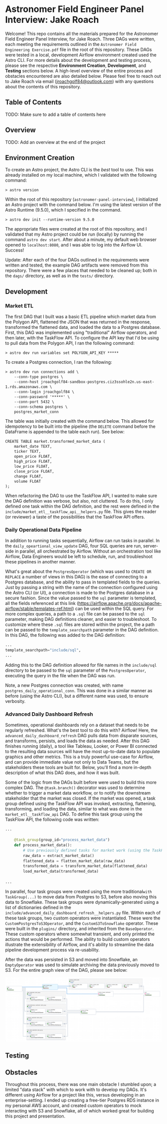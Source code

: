 # Astronomer Field Engineer Panel Interview: Jake Roach

Welcome! This repo contains all the materials prepared for the Astronomer Field Engineer Panel Interview, for Jake 
 Roach. Three DAGs were written, each meeting the requirements outlined in the 
 `Astronomer Field Engineering Exercise.pdf` file in the root of this repository. These DAGs were tested in a local, 
 development Airflow environment created used the Astro CLI. For more details about the development and testing process, 
 please see the respective **Environment Creation**, **Development**, and **Testing** sections below. A high-level 
 overview of the entire process and obstacles encountered are also detailed below. Please feel free to reach out to Jake
 Roach via email (jroachgolf84@outlook.com) with any questions about the contents of this repository.

## Table of Contents
TODO: Make sure to add a table of contents here

## Overview
TODO: Add an overview at the end of the project

## Environment Creation

To create an Astro project, the Astro CLI is the *best* tool to use. This was already installed on  my local machine, 
 which I validated with the following command:

```commandline
> astro version
```

Within the root of this repository (`astronomer-panel-interview`), I initialized an Astro project with the command 
 below. I'm using the latest version of the Astro Runtime (9.5.0), which I specified in the command.

```commandline
> astro dev init --runtime-version 9.5.0
```
The appropriate files were created at the root of this repository, and I validated that my Astro project could be run
 (locally) by running the command `astro dev start`. After about a minute, my default web browser opened to 
 `localhost:8080`, and I was able to log into the Airflow UI. Success!

Update: After each of the four DAGs outlined in the requirements were written and tested, the example DAG artifacts were removed
 from this repository. There were a few places that needed to be cleaned up; both in the `dags/` directory, as well as in 
 the `tests/` directory.

## Development

### Market ETL
The first DAG that I built was a basic ETL pipeline which  market data from the Polygon API, flattened the JSON that was
 returned in the response, transformed the flattened data, and loaded the data to a Postgres database. First, this DAG 
 was implemented using "traditional" Airflow operators, and then later, with the TaskFlow API. To configure the API key 
 that I'd be using to pull data from the Polygon API, I ran the following command: 

```commandline
> astro dev run variables set POLYGON_API_KEY *****
```

To create a Postgres connection, I ran the following:

```commandline
> astro dev run connections add \
    --conn-type postgres \
    --conn-host jroachgolf84-sandbox-postgres.ciz3ssohle2n.us-east-1.rds.amazonaws.com \
    --conn-login jroachgolf84 \
    --conn-password '*****' \
    --conn-port 5432 \
    --conn-schema postgres \
    postgres_market_conn
```

The table was initially created with the command below. This allowed for idempotency to be built into the pipeline (the
 `DELETE` command before the DataFrame is appended to the table each run). See below:

``` {sql}
CREATE TABLE market.transformed_market_data (
	market_date TEXT,
	ticker TEXT,
	open_price FLOAT,
	high_price FLOAT,
	low_price FLOAT,
	close_price FLOAT,
	change FLOAT,
	volume FLOAT
);
```

When refactoring the DAG to use the TaskFlow API, I wanted to make sure the DAG definition was verbose, but also,
 not cluttered. To do this, I only defined one task within the DAG definition, and the rest were defined in the
 `include/market_etl__taskflow_api__helpers.py` file. This gives the reader (or reviewer) a taste of the possibilities
 that the TaskFlow API offers.

### Daily Operational Data Pipeline
In addition to running tasks sequentially, Airflow can run tasks in parallel. In the `daily_opeartional_view_update` 
 DAG, four SQL queries are run, server-side in parallel, all orchestrated by Airflow. Without an orchestration tool like
 Airflow, Data Engineers would be left to schedule, run, and troubleshoot these pipelines in another manner.

What's great about the `PostgresOperator` (which was used to `CREATE OR REPLACE` a number of views in this DAG) is the 
 ease of connecting to a Postgres database, and the ability to pass in templated fields to the queries. Just by passing 
 a string with the name of the connection configured using the Astro CLI (or UI), a connection is made to the Postgres 
 database in a secure fashion. Since the value passed to the `sql` parameter is templated, all the fields referenced at 
 this link (https://airflow.apache.org/docs/apache-airflow/stable/templates-ref.html) can be used within the SQL query. 
 For more complex queries, a path to a `.sql` file can be passed to the `sql` parameter, making DAG definitions cleaner, 
 and easier to troubleshoot. To customize where these `.sql` files are stored within the project, the a path can be 
 passed to the `template_searchpath` parameter in the DAG definition. In this DAG, the following was added to the DAG
 definition:

```python
...
template_searchpath="include/sql",
...
```

Adding this to the DAG definition allowed for file names in the `include/sql` directory to be passed to the `sql` 
 parameter of the `PostgresOperator`, executing the query in the file when the DAG was run.

Note, a new Postgres connection was created, with name `postgres_daily_operational_conn`. This was done in a similar 
 manner as before (using the Astro CLI), but a different name was used, to ensure verbosity.

### Advanced Daily Dashboard Refresh
Sometimes, operational dashboards rely on a dataset that needs to be regularly refreshed. What's the best tool to do 
 this with? Airflow! Here, the `advanced_daily_dashboard_refresh` DAG pulls data from disparate sources, and transforms,
 persists, and loads the data as needed. After this DAG finishes running (daily), a tool like Tableau, Looker, or Power 
 BI connected to the resulting data sources will have the most up-to-date data to populate graphics and other metrics. 
 This is a truly powerful use-case for Airflow, and can provide immediate value not only to Data Teams, but the 
 stakeholders these tools are built for. Below, you'll find a more in-depth description of what this DAG does, and how 
 it was built.

Some of the logic from the DAGs built before were used to build this more complex DAG. The `@task.branch()` decorator 
 was used to determine whether to trigger a market data workflow, or to notify the downstream stakeholder that the 
 market was closed. If the market was opened, a task group defined using the TaskFlow API was invoked, extracting,
 flattening, transforming, and loading the data, similar to what was done in the `market_etl__taskflow_api` DAG. To 
 define this task group using the TaskFlow API, the following code was written:

```python
...

    @task_group(group_id="process_market_data")
    def process_market_data():
        # Use previously defined tasks for market work (using the TaskFlow API)
        raw_data = extract_market_data()
        flattened_data = flatten_market_data(raw_data)
        transformed_data = transform_market_data(flattened_data)
        load_market_data(transformed_data)

...
```

In parallel, four task groups were created using the more traditional`with TaskGroup(...)` to move data from Postgres to 
 S3, before also moving this data to Snowflake. These task groups were dynamically-generated using a list of 
 dictionaries defined in the `include/advanced_daily_dashboard_refresh__helpers.py` file. Within each of these task 
 groups, two custom operators were instantiated. These were the `CustomPostgresToS3Operator`, and the 
 `CustomS3ToSnowflake` operator. These were built in the `plugins/` directory, and inherited from the `BaseOperator`. 
 These custom operators where somewhat transient, and only printed the actions that would be performed. The ability to 
 build custom operators illustrate the extensibility of Airflow, and it's ability to streamline the data pipeline 
 development process via re-usability. 

After the data was persisted in S3 and moved into Snowflake, an `EmptyOperator` was used to simulate archiving the data
 previously moved to S3. For the entire graph view of the DAG, please see below:

![Graph view of advanced_daily_dashboard_refresh DAG](./documentation/advanced_daily_dashboard_refresh_graph_view.png)
  

## Testing

## Obstacles
Throughout this process, there was one main obstacle I stumbled upon; a limited "data stack" with which to work with to
 develop my DAGs. It's different using Airflow for a project like this, versus developing in an enterprise-setting. I 
 ended up creating a free-tier Postgres RDS instance in my personal AWS account, and created custom operators to mock 
 interacting with S3 and Snowflake, all of which worked great for building this project and presentation.
